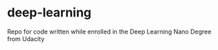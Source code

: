 # deep-learning
Repo for code written while enrolled in the Deep Learning Nano Degree  from Udacity
